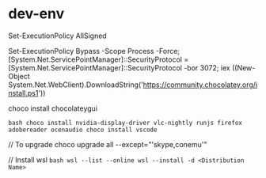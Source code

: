# dev-env

Set-ExecutionPolicy AllSigned

Set-ExecutionPolicy Bypass -Scope Process -Force; [System.Net.ServicePointManager]::SecurityProtocol = [System.Net.ServicePointManager]::SecurityProtocol -bor 3072; iex ((New-Object System.Net.WebClient).DownloadString('https://community.chocolatey.org/install.ps1'))

choco install chocolateygui

``bash
choco install nvidia-display-driver vlc-nightly runjs firefox adobereader ocenaudio
choco install vscode
``

// To upgrade
choco upgrade all --except="'skype,conemu'"

// Install wsl
`` bash
wsl --list --online
wsl --install -d <Distribution Name>
``

